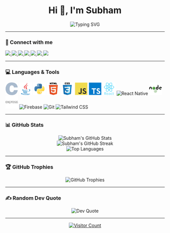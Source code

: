 <h1 align="center">Hi 👋, I'm Subham</h1>
<p align="center">
  <img src="https://readme-typing-svg.demolab.com?font=Fira+Code&size=24&pause=1000&center=true&vCenter=true&width=435&lines=Passionate+Developer;Competitive+Programmer;Open+Source+Contributor" alt="Typing SVG" />
</p>

---

### 🔗 Connect with me
<p align="left">
  <a href="https://www.linkedin.com/in/subham-kumar-shee-221886328/" target="_blank">
    <img src="https://img.shields.io/badge/LinkedIn-0077B5.svg?style=flat&logo=linkedin&logoColor=white" />
  </a>
  <a href="https://www.instagram.com/subhamk_087?igsh=MWdpeWNuMnYzamJsZg==" target="_blank">
    <img src="https://img.shields.io/badge/Instagram-E4405F.svg?style=flat&logo=instagram&logoColor=white" />
  </a>
  <a href="https://www.codechef.com/users/subham_shee_78" target="_blank">
    <img src="https://img.shields.io/badge/CodeChef-5B4638.svg?style=flat&logo=codechef&logoColor=white" />
  </a>
  <a href="https://codeforces.com/profile/subham_kumar_78" target="_blank">
    <img src="https://img.shields.io/badge/Codeforces-1F8ACB.svg?style=flat&logo=codeforces&logoColor=white" />
  </a>
  <a href="https://www.leetcode.com/subhamks" target="_blank">
    <img src="https://img.shields.io/badge/LeetCode-FFA116.svg?style=flat&logo=leetcode&logoColor=white" />
  </a>
  <a href="https://www.hackerrank.com/23241a12c2" target="_blank">
    <img src="https://img.shields.io/badge/HackerRank-2EC866.svg?style=flat&logo=hackerrank&logoColor=white" />
  </a>
  <a href="https://auth.geeksforgeeks.org/user/subhamkuwnze" target="_blank">
    <img src="https://img.shields.io/badge/GeeksforGeeks-0F9D58.svg?style=flat&logo=geeksforgeeks&logoColor=white" />
  </a>
</p>

---

### 💻 Languages & Tools
<p align="left">
  <img src="https://raw.githubusercontent.com/devicons/devicon/master/icons/c/c-original.svg" alt="C" width="40" height="40"/>
  <img src="https://raw.githubusercontent.com/devicons/devicon/master/icons/java/java-original.svg" alt="Java" width="40" height="40"/>
  <img src="https://raw.githubusercontent.com/devicons/devicon/master/icons/python/python-original.svg" alt="Python" width="40" height="40"/>
  <img src="https://raw.githubusercontent.com/devicons/devicon/master/icons/html5/html5-original-wordmark.svg" alt="HTML5" width="40" height="40"/>
  <img src="https://raw.githubusercontent.com/devicons/devicon/master/icons/css3/css3-original-wordmark.svg" alt="CSS3" width="40" height="40"/>
  <img src="https://raw.githubusercontent.com/devicons/devicon/master/icons/javascript/javascript-original.svg" alt="JavaScript" width="40" height="40"/>
  <img src="https://raw.githubusercontent.com/devicons/devicon/master/icons/typescript/typescript-original.svg" alt="TypeScript" width="40" height="40"/>
  <img src="https://raw.githubusercontent.com/devicons/devicon/master/icons/react/react-original-wordmark.svg" alt="React" width="40" height="40"/>
  <img src="https://reactnative.dev/img/header_logo.svg" alt="React Native" width="40" height="40"/>
  <img src="https://raw.githubusercontent.com/devicons/devicon/master/icons/nodejs/nodejs-original-wordmark.svg" alt="Node.js" width="40" height="40"/>
  <img src="https://raw.githubusercontent.com/devicons/devicon/master/icons/express/express-original-wordmark.svg" alt="Express.js" width="40" height="40"/>
  <img src="https://www.vectorlogo.zone/logos/firebase/firebase-icon.svg" alt="Firebase" width="40" height="40"/>
  <img src="https://www.vectorlogo.zone/logos/git-scm/git-scm-icon.svg" alt="Git" width="40" height="40"/>
  <img src="https://www.vectorlogo.zone/logos/tailwindcss/tailwindcss-icon.svg" alt="Tailwind CSS" width="40" height="40"/>
</p>

---

### 📊 GitHub Stats
<p align="center">
  <img src="https://github-readme-stats.vercel.app/api?username=Subham8705&theme=dark&hide_border=false&include_all_commits=false&count_private=false" alt="Subham's GitHub Stats" />
  <br />
  <img src="https://nirzak-streak-stats.vercel.app/?user=Subham8705&theme=dark&hide_border=false" alt="Subham's GitHub Streak" />
  <br />
  <img src="https://github-readme-stats.vercel.app/api/top-langs/?username=Subham8705&theme=dark&hide_border=false&layout=compact" alt="Top Languages" />
</p>

---

### 🏆 GitHub Trophies
<p align="center">
  <img src="https://github-profile-trophy.vercel.app/?username=Subham8705&theme=radical&no-frame=false&no-bg=false&margin-w=4" alt="GitHub Trophies" />
</p>

---

### ✍️ Random Dev Quote
<p align="center">
  <img src="https://quotes-github-readme.vercel.app/api?type=vetical&theme=radical" alt="Dev Quote" />
</p>

---

<p align="center">
  <a href="https://visitcount.itsvg.in">
    <img src="https://visitcount.itsvg.in/api?id=Subham8705&icon=5&color=0" alt="Visitor Count" />
  </a>
</p>

